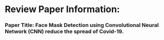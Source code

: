 
# Review Paper Information:

### Paper Title: Face Mask Detection using Convolutional Neural Network (CNN) reduce the spread of Covid-19.



